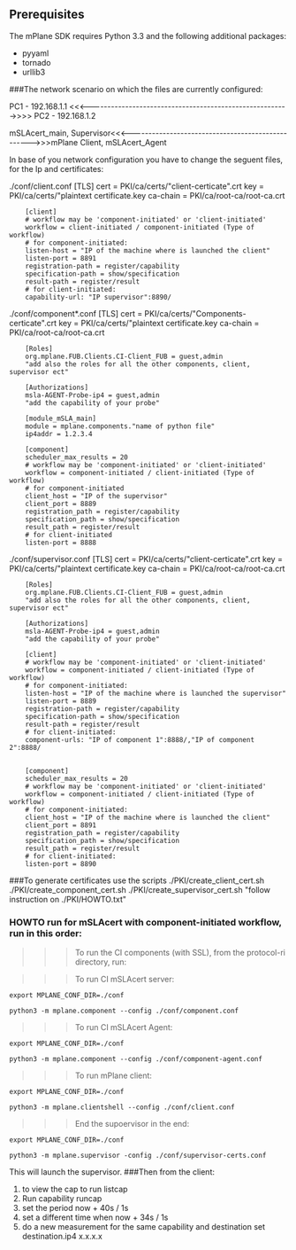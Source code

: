 ## Prerequisites

The mPlane SDK requires Python 3.3 and the following additional packages:

- pyyaml
- tornado
- urllib3


###The network scenario on which the files are currently configured:

PC1 - 192.168.1.1 <<<-------------------------------------------------------->>>> PC2 - 192.168.1.2

mSLAcert_main, Supervisor<<<-------------------------------------------------->>>mPlane Client, mSLAcert_Agent

In base of you network configuration you have to change the seguent files, for the Ip and certificates:

./conf/client.conf
		[TLS]
		cert = PKI/ca/certs/"client-certicate".crt
		key = PKI/ca/certs/"plaintext certificate.key
		ca-chain = PKI/ca/root-ca/root-ca.crt

		[client]
		# workflow may be 'component-initiated' or 'client-initiated'
		workflow = client-initiated / component-initiated (Type of workflow)
		# for component-initiated:
		listen-host = "IP of the machine where is launched the client"
		listen-port = 8891
		registration-path = register/capability
		specification-path = show/specification
		result-path = register/result
		# for client-initiated:
		capability-url: "IP supervisor":8890/
		
./conf/component*.conf
		[TLS]
		cert = PKI/ca/certs/"Components-certicate".crt
		key = PKI/ca/certs/"plaintext certificate.key
		ca-chain = PKI/ca/root-ca/root-ca.crt

		[Roles]
		org.mplane.FUB.Clients.CI-Client_FUB = guest,admin
		"add also the roles for all the other components, client, supervisor ect"

		[Authorizations]
		msla-AGENT-Probe-ip4 = guest,admin
		"add the capability of your probe"

		[module_mSLA_main]
		module = mplane.components."name of python file"
		ip4addr = 1.2.3.4

		[component]
		scheduler_max_results = 20
		# workflow may be 'component-initiated' or 'client-initiated'
		workflow = component-initiated / client-initiated (Type of workflow)
		# for component-initiated
		client_host = "IP of the supervisor"
		client_port = 8889
		registration_path = register/capability
		specification_path = show/specification
		result_path = register/result
		# for client-initiated
		listen-port = 8888

./conf/supervisor.conf
		[TLS]
		cert = PKI/ca/certs/"client-certicate".crt
		key = PKI/ca/certs/"plaintext certificate.key
		ca-chain = PKI/ca/root-ca/root-ca.crt

		[Roles]
		org.mplane.FUB.Clients.CI-Client_FUB = guest,admin
		"add also the roles for all the other components, client, supervisor ect"

		[Authorizations]
		msla-AGENT-Probe-ip4 = guest,admin
		"add the capability of your probe"

		[client]
		# workflow may be 'component-initiated' or 'client-initiated'
		workflow = component-initiated / client-initiated (Type of workflow)
		# for component-initiated:
		listen-host = "IP of the machine where is launched the supervisor"
		listen-port = 8889
		registration-path = register/capability
		specification-path = show/specification
		result-path = register/result
		# for client-initiated:
		component-urls: "IP of component 1":8888/,"IP of component 2":8888/


		[component]
		scheduler_max_results = 20
		# workflow may be 'component-initiated' or 'client-initiated'
		workflow = component-initiated / client-initiated (Type of workflow)
		# for component-initiated:
		client_host = "IP of the machine where is launched the client"
		client_port = 8891
		registration_path = register/capability
		specification_path = show/specification
		result_path = register/result
		# for client-initiated:
		listen-port = 8890

###To generate certificates use the scripts
./PKI/create_client_cert.sh
./PKI/create_component_cert.sh
./PKI/create_supervisor_cert.sh
"follow instruction on ./PKI/HOWTO.txt"

### HOWTO run for mSLAcert with component-initiated workflow, run in this order:

>>>To run the CI components (with SSL), from the protocol-ri directory, run:

>>>To run CI mSLAcert server:

```export MPLANE_CONF_DIR=./conf```

```python3 -m mplane.component --config ./conf/component.conf```



>>>To run CI mSLAcert Agent:

```export MPLANE_CONF_DIR=./conf```

```python3 -m mplane.component --config ./conf/component-agent.conf```



>>>To run mPlane client:

```export MPLANE_CONF_DIR=./conf```

```python3 -m mplane.clientshell --config ./conf/client.conf```




>>>End the supoervisor in the end:

```export MPLANE_CONF_DIR=./conf```

```python3 -m mplane.supervisor -config ./conf/supervisor-certs.conf```


This will launch the supervisor. 
###Then from the client:
1. to view the cap to run
		listcap
2. Run capability
		runcap
3. set the period
		now + 40s / 1s
4. set a different time
		when now + 34s / 1s
5. do a new measurement for the same capability and destination
		set destination.ip4 x.x.x.x

